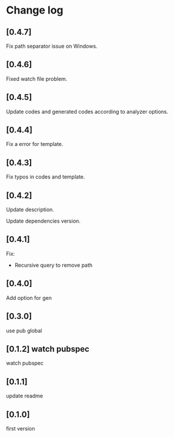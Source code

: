 # Change log

## [0.4.7]

Fix path separator issue on Windows.

## [0.4.6]

Fixed watch file problem.

## [0.4.5]

Update codes and generated codes according to analyzer options.

## [0.4.4]

Fix a error for template.

## [0.4.3]

Fix typos in codes and template.

## [0.4.2]

Update description.

Update dependencies version.

## [0.4.1]

Fix:

- Recursive query to remove path

## [0.4.0]

Add option for gen

## [0.3.0]

use pub global

## [0.1.2] watch pubspec

watch pubspec

## [0.1.1]

update readme

## [0.1.0]

first version
